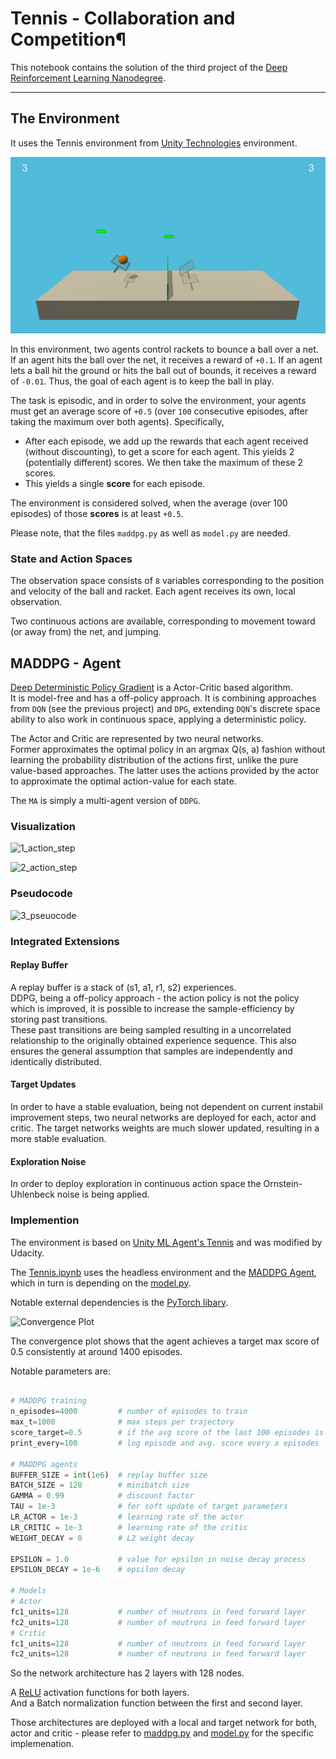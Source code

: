 # Tennis - Collaboration and Competition¶

This notebook contains the solution of the third project of the [Deep Reinforcement Learning Nanodegree](https://www.udacity.com/course/deep-reinforcement-learning-nanodegree--nd893).

---

## The Environment

It uses the Tennis environment from [Unity Technologies](https://github.com/Unity-Technologies/ml-agents/blob/master/docs/Learning-Environment-Examples.md#tennis) environment.

![environment](tennis.gif)

In this environment, two agents control rackets to bounce a ball over a net. If an agent hits the ball over the net, it receives a reward of `+0.1`. If an agent lets a ball hit the ground or hits the ball out of bounds, it receives a reward of `-0.01`. Thus, the goal of each agent is to keep the ball in play.

The task is episodic, and in order to solve the environment, your agents must get an average score of `+0.5` (over `100` consecutive episodes, after taking the maximum over both agents). Specifically,

- After each episode, we add up the rewards that each agent received (without discounting), to get a score for each agent. This yields 2 (potentially different) scores. We then take the maximum of these 2 scores.
- This yields a single **score** for each episode.

The environment is considered solved, when the average (over 100 episodes) of those **scores** is at least `+0.5`.

Please note, that the files `maddpg.py` as well as `model.py` are needed.

### State and Action Spaces

The observation space consists of `8` variables corresponding to the position and velocity of the ball and racket. Each agent receives its own, local observation.

Two continuous actions are available, corresponding to movement toward (or away from) the net, and jumping.

## MADDPG - Agent

[Deep Deterministic Policy Gradient](https://arxiv.org/pdf/1509.02971.pdf) is a Actor-Critic based algorithm.  
It is model-free and has a off-policy approach.
It is combining approaches from `DQN` (see the previous project) and `DPG`, extending `DQN`'s discrete space ability to also work in continuous space, applying a deterministic policy.

The Actor and Critic are represented by two neural networks.  
Former approximates the optimal policy in an argmax Q(s, a) fashion without learning the probability distribution of the actions first, unlike the pure value-based approaches.
The latter uses the actions provided by the actor to approximate the optimal action-value for each state.

The `MA` is simply a multi-agent version of `DDPG`.

### Visualization

![1_action_step](1_ac_action_step.png)

![2_action_step](2_ac_advantage_step.png)

### Pseudocode

![3_pseuocode](3_ac_pseudocode.png)

### Integrated Extensions

#### Replay Buffer

A replay buffer is a stack of (s1, a1, r1, s2) experiences.  
DDPG, being a off-policy approach - the action policy is not the policy which is improved, it is possible to increase the sample-efficiency by storing past transitions.  
These past transitions are being sampled resulting in a uncorrelated relationship to the originally obtained experience sequence. This also ensures the general assumption that samples are independently and identically distributed.

#### Target Updates

In order to have a stable evaluation, being not dependent on current instabil improvement steps, two neural networks are deployed for each, actor and critic.
The target networks weights are much slower updated, resulting in a more stable evaluation.

#### Exploration Noise

In order to deploy exploration in continuous action space the Ornstein-Uhlenbeck noise is being applied.

### Implemention

The environment is based on [Unity ML Agent's Tennis](https://github.com/Unity-Technologies/ml-agents/blob/main/docs/Learning-Environment-Examples.md) and was modified by Udacity.

The [Tennis.ipynb](Tennis.ipynb) uses the headless environment and the [MADDPG Agent](maddpg.py), which in turn is depending on the [model.py](model.py).

Notable external dependencies is the [PyTorch libary](https://pytorch.org/).

![Convergence Plot](plot.PNG)

The convergence plot shows that the agent achieves a target max score of 0.5 consistently at around 1400 episodes.

Notable parameters are:

```python

# MADDPG training
n_episodes=4000         # number of episodes to train
max_t=1000              # max steps per trajectory
score_target=0.5        # if the avg score of the last 100 episodes is above this threshold, terminate
print_every=100         # log episode and avg. score every x episodes

# MADDPG agents
BUFFER_SIZE = int(1e6)  # replay buffer size
BATCH_SIZE = 128        # minibatch size
GAMMA = 0.99            # discount factor
TAU = 1e-3              # for soft update of target parameters
LR_ACTOR = 1e-3         # learning rate of the actor
LR_CRITIC = 1e-3        # learning rate of the critic
WEIGHT_DECAY = 0        # L2 weight decay

EPSILON = 1.0           # value for epsilon in noise decay process
EPSILON_DECAY = 1e-6    # epsilon decay

# Models
# Actor
fc1_units=128           # number of neutrons in feed forward layer
fc2_units=128           # number of neutrons in feed forward layer
# Critic
fc1_units=128           # number of neutrons in feed forward layer
fc2_units=128           # number of neutrons in feed forward layer
```

So the network architecture has 2 layers with 128 nodes.

A [ReLU](<https://en.wikipedia.org/wiki/Rectifier_(neural_networks)>) activation functions for both layers.  
And a Batch normalization function between the first and second layer.

Those architectures are deployed with a local and target network for both, actor and critic - please refer to [maddpg.py](maddpg.py) and [model.py](model.py) for the specific implemenation.
